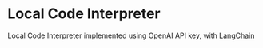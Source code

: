 # Local Code Interpreter
Local Code Interpreter implemented using OpenAI API key, with [LangChain](https://github.com/langchain-ai/langchain)

